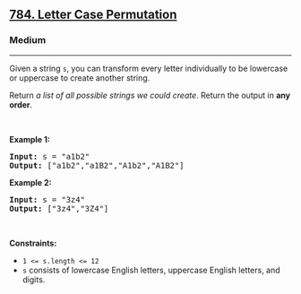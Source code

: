 <h2><a href="https://leetcode.com/problems/letter-case-permutation/">784. Letter Case Permutation</a></h2><h3>Medium</h3><hr><div style="user-select: auto;"><p style="user-select: auto;">Given a string <code style="user-select: auto;">s</code>, you&nbsp;can transform every letter individually to be lowercase or uppercase to create another string.</p>

<p style="user-select: auto;">Return <em style="user-select: auto;">a list of all possible strings we could create</em>. Return the output in <strong style="user-select: auto;">any order</strong>.</p>

<p style="user-select: auto;">&nbsp;</p>
<p style="user-select: auto;"><strong class="example" style="user-select: auto;">Example 1:</strong></p>

<pre style="user-select: auto;"><strong style="user-select: auto;">Input:</strong> s = "a1b2"
<strong style="user-select: auto;">Output:</strong> ["a1b2","a1B2","A1b2","A1B2"]
</pre>

<p style="user-select: auto;"><strong class="example" style="user-select: auto;">Example 2:</strong></p>

<pre style="user-select: auto;"><strong style="user-select: auto;">Input:</strong> s = "3z4"
<strong style="user-select: auto;">Output:</strong> ["3z4","3Z4"]
</pre>

<p style="user-select: auto;">&nbsp;</p>
<p style="user-select: auto;"><strong style="user-select: auto;">Constraints:</strong></p>

<ul style="user-select: auto;">
	<li style="user-select: auto;"><code style="user-select: auto;">1 &lt;= s.length &lt;= 12</code></li>
	<li style="user-select: auto;"><code style="user-select: auto;">s</code> consists of lowercase English letters, uppercase English letters, and digits.</li>
</ul>
</div>